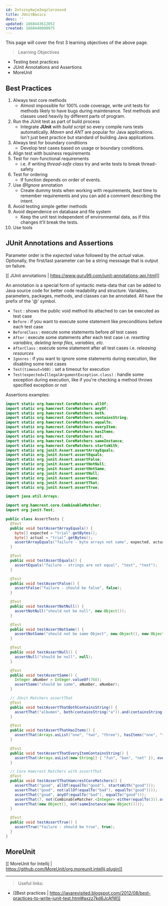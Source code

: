 ```yaml
---
id: 2xtszsykwje2oqzlorzesnd
title: JUnitBasics
desc: ''
updated: 1668443612052
created: 1668440090975
---
```

This page will cover the first 3 learning objectives of the above page.
> Learning Objectives
- Testing best practices
- JUnit Annotations and Assertions
- MoreUnit

## Best Practices
1. Always test core methods
    - Almost impossible for 100% code coverage, write unit tests for methods likely to have bugs during maintenance. Test methods and classes used heavily by different parts of program.
2. Run the JUnit test as part of build process
    - Integrate **JUnit** with *build script* so every compile runs tests automatically. *Maven* and *ANT* are popular for Java applications. Isn't just best practice but standard of building Java applications.
3. Always test for boundary conditions
    - Develop test cases based on usage or boundary conditions.
4. Align test with business requirements
5. Test for non-functional requirements
    - i.e. if writing *thread-safe class* try and write tests to break thread-safety
6. Test for ordering
    - If function depends on order of events.
7. Use *@Ignore* annotation
    - Create dummy tests when working with requirements, best time to remember requirements and you can add a comment describing the intent.
8. Avoid testing simple getter methods
9. Avoid dependence on database and file system
    - Keep the unit test independent of environmental data, as if this changes it'll break the tests.
10. Use tools


## JUnit Annotations and Assertions
Parameter order is the *expected* value followed by the *actual* value. 
Optionally, the first/last parameter can be a string messsage that is output on failure.

[[ JUnit annotations | https://www.guru99.com/junit-annotations-api.html]]

An annotation is a special form of syntactic meta-data that can be added to Java source code for better code readability and structure. 
Variables, parameters, packages, methods, and classes can be annotated.
All have the prefix of the '@' symbol.
- `Test` : shows the public void method its attached to can be executed as test case
- `Before` : if you want to execute some statement like preconditions before each test case
- `BeforeClass` : execute some statements before *all* test cases
- `After` : execute some statements after each test case i.e. *resetting variables, deleting temp files, variables, etc.*
- `AfterClass` : execute some statement after all test cases i.e. *releasing resources*
- `Ignores` : if you want to ignore some statements during execution, like disabling some test cases
- `Test(timeout=500)` : set a timeout for execution
- `Test(expected=IllegalArgumentException.class)` : handle some exception during execution, like if you're checking a method throws specified exception or not

Assertions examples:
```Java
import static org.hamcrest.CoreMatchers.allOf;
import static org.hamcrest.CoreMatchers.anyOf;
import static org.hamcrest.CoreMatchers.both;
import static org.hamcrest.CoreMatchers.containsString;
import static org.hamcrest.CoreMatchers.equalTo;
import static org.hamcrest.CoreMatchers.everyItem;
import static org.hamcrest.CoreMatchers.hasItems;
import static org.hamcrest.CoreMatchers.not;
import static org.hamcrest.CoreMatchers.sameInstance;
import static org.hamcrest.CoreMatchers.startsWith;
import static org.junit.Assert.assertArrayEquals;
import static org.junit.Assert.assertEquals;
import static org.junit.Assert.assertFalse;
import static org.junit.Assert.assertNotNull;
import static org.junit.Assert.assertNotSame;
import static org.junit.Assert.assertNull;
import static org.junit.Assert.assertSame;
import static org.junit.Assert.assertThat;
import static org.junit.Assert.assertTrue;

import java.util.Arrays;

import org.hamcrest.core.CombinableMatcher;
import org.junit.Test;

public class AssertTests {
  @Test
  public void testAssertArrayEquals() {
    byte[] expected = "trial".getBytes();
    byte[] actual = "trial".getBytes();
    assertArrayEquals("failure - byte arrays not same", expected, actual);
  }

  @Test
  public void testAssertEquals() {
    assertEquals("failure - strings are not equal", "text", "text");
  }

  @Test
  public void testAssertFalse() {
    assertFalse("failure - should be false", false);
  }

  @Test
  public void testAssertNotNull() {
    assertNotNull("should not be null", new Object());
  }

  @Test
  public void testAssertNotSame() {
    assertNotSame("should not be same Object", new Object(), new Object());
  }

  @Test
  public void testAssertNull() {
    assertNull("should be null", null);
  }

  @Test
  public void testAssertSame() {
    Integer aNumber = Integer.valueOf(768);
    assertSame("should be same", aNumber, aNumber);
  }

  // JUnit Matchers assertThat
  @Test
  public void testAssertThatBothContainsString() {
    assertThat("albumen", both(containsString("a")).and(containsString("b")));
  }

  @Test
  public void testAssertThatHasItems() {
    assertThat(Arrays.asList("one", "two", "three"), hasItems("one", "three"));
  }

  @Test
  public void testAssertThatEveryItemContainsString() {
    assertThat(Arrays.asList(new String[] { "fun", "ban", "net" }), everyItem(containsString("n")));
  }

  // Core Hamcrest Matchers with assertThat
  @Test
  public void testAssertThatHamcrestCoreMatchers() {
    assertThat("good", allOf(equalTo("good"), startsWith("good")));
    assertThat("good", not(allOf(equalTo("bad"), equalTo("good"))));
    assertThat("good", anyOf(equalTo("bad"), equalTo("good")));
    assertThat(7, not(CombinableMatcher.<Integer> either(equalTo(3)).or(equalTo(4))));
    assertThat(new Object(), not(sameInstance(new Object())));
  }

  @Test
  public void testAssertTrue() {
    assertTrue("failure - should be true", true);
  }
}
```

## MoreUnit
[[ MoreUnit for Intellij | https://github.com/MoreUnit/org.moreunit.intellij.plugin]]


---
> Useful links:
- [[Best practices | https://javarevisited.blogspot.com/2012/08/best-practices-to-write-junit-test.html#axzz7kd6JcAfW]]